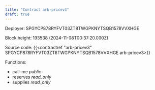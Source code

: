 ```yaml
---
title: "Contract arb-pricev3"
draft: true
---
```

Deployer: SPGYCP878RYFVT03ZT8TWGPKNYTSQB1578VVXHGE


 



Block height: 193538 (2024-11-08T00:37:20.000Z)

Source code: {{<contractref "arb-pricev3" SPGYCP878RYFVT03ZT8TWGPKNYTSQB1578VVXHGE arb-pricev3>}}

Functions:

* call-me _public_
* reserves _read_only_
* supplies _read_only_

